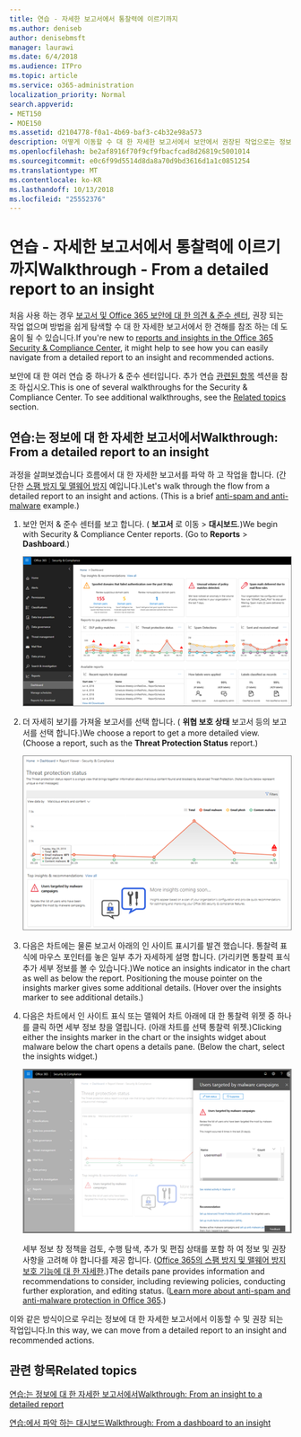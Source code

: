 ```yaml
---
title: 연습 - 자세한 보고서에서 통찰력에 이르기까지
ms.author: deniseb
author: denisebmsft
manager: laurawi
ms.date: 6/4/2018
ms.audience: ITPro
ms.topic: article
ms.service: o365-administration
localization_priority: Normal
search.appverid:
- MET150
- MOE150
ms.assetid: d2104778-f0a1-4b69-baf3-c4b32e98a573
description: 어떻게 이동할 수 대 한 자세한 보고서에서 보안에서 권장된 작업으로는 정보를 설명 &amp; 준수 센터입니다.
ms.openlocfilehash: be2af8916f70f9cf9fbacfcad8d26819c5001014
ms.sourcegitcommit: e0c6f99d5514d8da8a70d9bd3616d1a1c0851254
ms.translationtype: MT
ms.contentlocale: ko-KR
ms.lasthandoff: 10/13/2018
ms.locfileid: "25552376"
---
```

# <a name="walkthrough---from-a-detailed-report-to-an-insight"></a><span data-ttu-id="fdf47-103">연습 - 자세한 보고서에서 통찰력에 이르기까지</span><span class="sxs-lookup"><span data-stu-id="fdf47-103">Walkthrough - From a detailed report to an insight</span></span>

<span data-ttu-id="fdf47-104">처음 사용 하는 경우 [보고서 및 Office 365 보안에 대 한 의견 &amp; 준수 센터](reports-and-insights-in-security-and-compliance.md), 권장 되는 작업 없으며 방법을 쉽게 탐색할 수 대 한 자세한 보고서에서 한 견해를 참조 하는 데 도움이 될 수 있습니다.</span><span class="sxs-lookup"><span data-stu-id="fdf47-104">If you're new to [reports and insights in the Office 365 Security &amp; Compliance Center](reports-and-insights-in-security-and-compliance.md), it might help to see how you can easily navigate from a detailed report to an insight and recommended actions.</span></span> 
  
<span data-ttu-id="fdf47-p101">보안에 대 한 여러 연습 중 하나가 &amp; 준수 센터입니다. 추가 연습 [관련된 항목](#related-topics) 섹션을 참조 하십시오.</span><span class="sxs-lookup"><span data-stu-id="fdf47-p101">This is one of several walkthroughs for the Security &amp; Compliance Center. To see additional walkthroughs, see the [Related topics](#related-topics) section.</span></span> 
  
## <a name="walkthrough-from-a-detailed-report-to-an-insight"></a><span data-ttu-id="fdf47-107">연습:는 정보에 대 한 자세한 보고서에서</span><span class="sxs-lookup"><span data-stu-id="fdf47-107">Walkthrough: From a detailed report to an insight</span></span>

<span data-ttu-id="fdf47-p102">과정을 살펴보겠습니다 흐름에서 대 한 자세한 보고서를 파악 하 고 작업을 합니다. (간단한 [스팸 방지 및 맬웨어 방지](anti-spam-and-anti-malware-protection.md) 예입니다.)</span><span class="sxs-lookup"><span data-stu-id="fdf47-p102">Let's walk through the flow from a detailed report to an insight and actions. (This is a brief [anti-spam and anti-malware](anti-spam-and-anti-malware-protection.md) example.)</span></span> 
  
1. <span data-ttu-id="fdf47-p103">보안 먼저 &amp; 준수 센터를 보고 합니다. ( **보고서** 로 이동 \> **대시보드**.)</span><span class="sxs-lookup"><span data-stu-id="fdf47-p103">We begin with Security &amp; Compliance Center reports. (Go to **Reports** \> **Dashboard**.)</span></span>
    
    ![보안에서 &amp; 준수 센터, 보고서로 이동 \> 대시보드](media/68f3bb7c-b4f7-4cca-904b-478643a93c94.png)
  
2. <span data-ttu-id="fdf47-p104">더 자세히 보기를 가져올 보고서를 선택 합니다. ( **위협 보호 상태** 보고서 등의 보고서를 선택 합니다.)</span><span class="sxs-lookup"><span data-stu-id="fdf47-p104">We choose a report to get a more detailed view. (Choose a report, such as the **Threat Protection Status** report.)</span></span> 
    
    ![인 사이트를 표시 하는 위협 보호 상태 보고서](media/f47d7dbd-816a-47ba-b8db-53919fbed192.png)
  
3. <span data-ttu-id="fdf47-p105">다음은 차트에는 물론 보고서 아래의 인 사이트 표시기를 발견 했습니다. 통찰력 표식에 마우스 포인터를 놓은 일부 추가 자세하게 설명 합니다. (가리키면 통찰력 표식 추가 세부 정보를 볼 수 있습니다.)</span><span class="sxs-lookup"><span data-stu-id="fdf47-p105">We notice an insights indicator in the chart as well as below the report. Positioning the mouse pointer on the insights marker gives some additional details. (Hover over the insights marker to see additional details.)</span></span>
    
4. <span data-ttu-id="fdf47-p106">다음은 차트에서 인 사이트 표식 또는 맬웨어 차트 아래에 대 한 통찰력 위젯 중 하나를 클릭 하면 세부 정보 창을 열립니다. (아래 차트를 선택 통찰력 위젯.)</span><span class="sxs-lookup"><span data-stu-id="fdf47-p106">Clicking either the insights marker in the chart or the insights widget about malware below the chart opens a details pane. (Below the chart, select the insights widget.)</span></span>
    
    ![맬웨어 하는 방법에 대 한 정보에 대 한 세부 정보](media/2c8bccc5-ca4e-4bb9-ad4c-55fcee0535b7.png)
  
    <span data-ttu-id="fdf47-p107">세부 정보 창 정책을 검토, 수행 탐색, 추가 및 편집 상태를 포함 하 여 정보 및 권장 사항을 고려해 야 합니다를 제공 합니다. ([Office 365의 스팸 방지 및 맬웨어 방지 보호 기능에 대 한 자세한](anti-spam-and-anti-malware-protection.md).)</span><span class="sxs-lookup"><span data-stu-id="fdf47-p107">The details pane provides information and recommendations to consider, including reviewing policies, conducting further exploration, and editing status. ([Learn more about anti-spam and anti-malware protection in Office 365](anti-spam-and-anti-malware-protection.md).)</span></span>
    
<span data-ttu-id="fdf47-124">이와 같은 방식이으로 우리는 정보에 대 한 자세한 보고서에서 이동할 수 및 권장 되는 작업입니다.</span><span class="sxs-lookup"><span data-stu-id="fdf47-124">In this way, we can move from a detailed report to an insight and recommended actions.</span></span> 
  
## <a name="related-topics"></a><span data-ttu-id="fdf47-125">관련 항목</span><span class="sxs-lookup"><span data-stu-id="fdf47-125">Related topics</span></span>

[<span data-ttu-id="fdf47-126">연습:는 정보에 대 한 자세한 보고서에서</span><span class="sxs-lookup"><span data-stu-id="fdf47-126">Walkthrough: From an insight to a detailed report</span></span>](from-an-insight-to-a-detailed-report.md)
  
[<span data-ttu-id="fdf47-127">연습:에서 파악 하는 대시보드</span><span class="sxs-lookup"><span data-stu-id="fdf47-127">Walkthrough: From a dashboard to an insight</span></span>](from-a-dashboard-to-an-insight.md)
  

